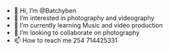 - 👋 Hi, I’m @Batchyben
- 👀 I’m interested in photography and videography
- 🌱 I’m currently learning Music and video production
- 💞️ I’m looking to collaborate on photography
- 📫 How to reach me 254 714425331

<!---
Batchyben/Batchyben is a ✨ special ✨ repository because its `README.md` (this file) appears on your GitHub profile.
You can click the Preview link to take a look at your changes.
--->
